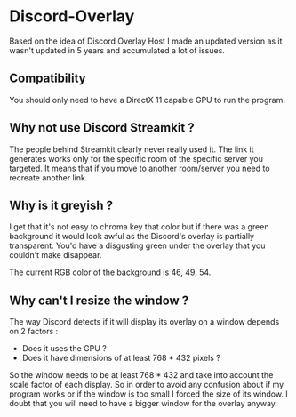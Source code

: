 # Discord-Overlay
Based on the idea of Discord Overlay Host I made an updated version as it wasn't updated in 5 years and accumulated a lot of issues.

## Compatibility
You should only need to have a DirectX 11 capable GPU to run the program.

## Why not use Discord Streamkit ?
The people behind Streamkit clearly never really used it. The link it generates works only for the specific room of the specific server you targeted. It means that if you move to another room/server you need to recreate another link.

## Why is it greyish ?
I get that it's not easy to chroma key that color but if there was a green background it would look awful as the Discord's overlay is partially transparent. You'd have a disgusting green under the overlay that you couldn't make disappear.

The current RGB color of the background is 46, 49, 54.

## Why can't I resize the window ?
The way Discord detects if it will display its overlay on a window depends on 2 factors :
- Does it uses the GPU ?
- Does it have dimensions of at least 768 * 432 pixels ?

So the window needs to be at least 768 * 432 and take into account the scale factor of each display. So in order to avoid any confusion about if my program works or if the window is too small I forced the size of its window. I doubt that you will need to have a bigger window for the overlay anyway.

